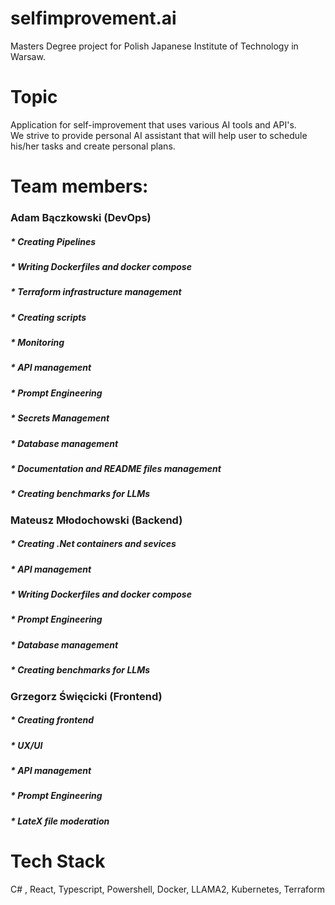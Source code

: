 # selfimprovement.ai
Masters Degree project for Polish Japanese Institute of Technology in Warsaw.  

# Topic
Application for self-improvement that uses various AI tools and API's.  
We strive to provide personal AI assistant that will help user to schedule his/her tasks and create personal plans.  

# Team members:
### Adam Bączkowski (DevOps)  
##### * Creating Pipelines
##### * Writing Dockerfiles and docker compose
##### * Terraform infrastructure management
##### * Creating scripts
##### * Monitoring
##### * API management
##### * Prompt Engineering
##### * Secrets Management
##### * Database management
##### * Documentation and README files management
##### * Creating benchmarks for LLMs
### Mateusz Młodochowski (Backend)
##### * Creating .Net containers and sevices
##### * API management
##### * Writing Dockerfiles and docker compose
##### * Prompt Engineering
##### * Database management
##### * Creating benchmarks for LLMs
### Grzegorz Święcicki (Frontend)
##### * Creating frontend
##### * UX/UI
##### * API management
##### * Prompt Engineering
##### * LateX file moderation
# Tech Stack
C# , React, Typescript, Powershell, Docker, LLAMA2, Kubernetes, Terraform

